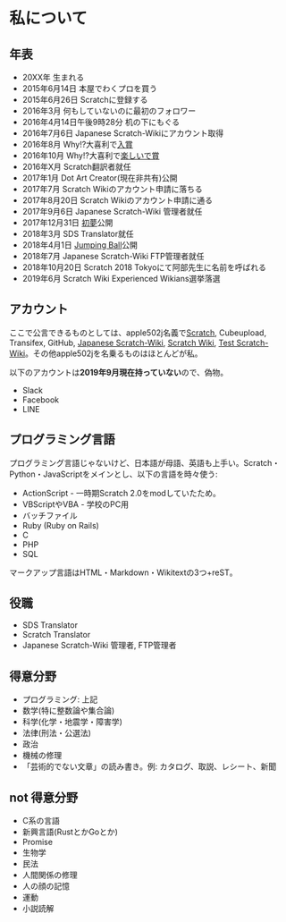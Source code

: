 # 私について
## 年表
* 20XX年 生まれる
* 2015年6月14日 本屋でわくプロを買う
* 2015年6月26日 Scratchに登録する
* 2016年3月 何もしていないのに最初のフォロワー
* 2016年4月14日午後9時28分 机の下にもぐる
* 2016年7月6日 Japanese Scratch-Wikiにアカウント取得
* 2016年8月 Why!?大喜利で[入賞](https://www.nhk.or.jp/school/programming/oogiri/works_01.html)
* 2016年10月 Why!?大喜利で[楽しいで賞](https://www.nhk.or.jp/school/programming/oogiri/works_03.html)
* 2016年X月 Scratch翻訳者就任
* 2017年1月 Dot Art Creator(現在非共有)公開
* 2017年7月 Scratch Wikiのアカウント申請に落ちる
* 2017年8月20日 Scratch Wikiのアカウント申請に通る
* 2017年9月6日 Japanese Scratch-Wiki 管理者就任
* 2017年12月31日 [初夢](https://scratch.mit.edu/projects/195613677/)公開
* 2018年3月 SDS Translator就任
* 2018年4月1日 [Jumping Ball](https://scratch.mit.edu/projects/213529974/)公開
* 2018年7月 Japanese Scratch-Wiki FTP管理者就任
* 2018年10月20日 Scratch 2018 Tokyoにて阿部先生に名前を呼ばれる
* 2019年6月 Scratch Wiki Experienced Wikians選挙落選

## アカウント
ここで公言できるものとしては、apple502j名義で[Scratch](https://scratch.mit.edu/users/apple502j/), Cubeupload, Transifex, GitHub, [Japanese Scratch-Wiki](https://ja.scratch-wiki.info/wiki/%E5%88%A9%E7%94%A8%E8%80%85:Apple502j), [Scratch Wiki](https://en.scratch-wiki.info/wiki/User:Apple502j), [Test Scratch-Wiki](https://test.scratch-wiki.info/wiki/User:Apple502j)。その他apple502jを名乗るものはほとんどが私。

以下のアカウントは**2019年9月現在持っていない**ので、偽物。
* Slack
* Facebook
* LINE

## プログラミング言語
プログラミング言語じゃないけど、日本語が母語、英語も上手い。Scratch・Python・JavaScriptをメインとし、以下の言語を時々使う:
* ActionScript - 一時期Scratch 2.0をmodしていたため。
* VBScriptやVBA - 学校のPC用
* バッチファイル
* Ruby (Ruby on Rails)
* C
* PHP
* SQL

マークアップ言語はHTML・Markdown・Wikitextの3つ+reST。

## 役職
* SDS Translator
* Scratch Translator
* Japanese Scratch-Wiki 管理者, FTP管理者

## 得意分野
* プログラミング: 上記
* 数学(特に整数論や集合論)
* 科学(化学・地震学・障害学)
* 法律(刑法・公選法)
* 政治
* 機械の修理
* 「芸術的でない文章」の読み書き。例: カタログ、取説、レシート、新聞

## not 得意分野
* C系の言語
* 新興言語(RustとかGoとか)
* Promise
* 生物学
* 民法
* 人間関係の修理
* 人の顔の記憶
* 運動
* 小説読解
